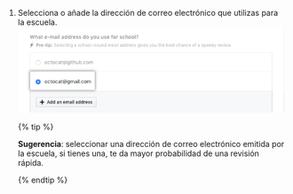 1. Selecciona o añade la dirección de correo electrónico que utilizas para la escuela. ![Selecciona la dirección de correo](/assets/images/help/education/select-email-address.png)

    {% tip %}

    **Sugerencia**: seleccionar una dirección de correo electrónico emitida por la escuela, si tienes una, te da mayor probabilidad de una revisión rápida.

    {% endtip %}
